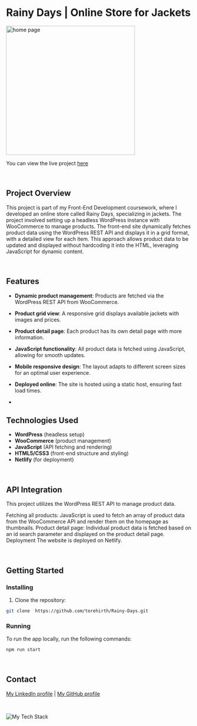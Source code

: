 # Rainy Days | Online Store for Jackets

<p align="left"><img height="350px" src="https://github.com/user-attachments/assets/a31a09fc-4f1c-4253-b38e-5df261f6b5c7" alt="home page" /></p>

You can view the live project [here](https://tmh-rainydays.netlify.app)

</br>

## Project Overview
This project is part of my Front-End Development coursework, where I developed an online store called Rainy Days, specializing in jackets. The project involved setting up a headless WordPress instance with WooCommerce to manage products. The front-end site dynamically fetches product data using the WordPress REST API and displays it in a grid format, with a detailed view for each item. This approach allows product data to be updated and displayed without hardcoding it into the HTML, leveraging JavaScript for dynamic content.


</br>

## Features
- **Dynamic product management**: Products are fetched via the WordPress REST API from WooCommerce.
- **Product grid view**: A responsive grid displays available jackets with images and prices.
- **Product detail page**: Each product has its own detail page with more information.
- **JavaScript functionality**: All product data is fetched using JavaScript, allowing for smooth updates.
- **Mobile responsive design**: The layout adapts to different screen sizes for an optimal user experience.
- **Deployed online**: The site is hosted using a static host, ensuring fast load times.

- </br>

## Technologies Used
- **WordPress** (headless setup)
- **WooCommerce** (product management)
- **JavaScript** (API fetching and rendering)
- **HTML5/CSS3** (front-end structure and styling)
- **Netlify** (for deployment)

</br>

## API Integration
This project utilizes the WordPress REST API to manage product data.

Fetching all products: JavaScript is used to fetch an array of product data from the WooCommerce API and render them on the homepage as thumbnails.
Product detail page: Individual product data is fetched based on an id search parameter and displayed on the product detail page.
Deployment
The website is deployed on Netlify. 

</br>

## Getting Started

### Installing

1. Clone the repository:

```bash
git clone  https://github.com/torehirth/Rainy-Days.git
```

### Running

To run the app locally, run the following commands:

```bash
npm run start
```

</br>

## Contact

[My LinkedIn profile](https://www.linkedin.com/in/torehirth) | [My GitHub profile](https://github.com/Torehirth)

</br>

<p align="left" ><img src="https://github-readme-tech-stack.vercel.app/api/cards?lineCount=1&width=870&bg=%230D1117&badge=%23161B22&border=%2321262D&titleColor=%2358A6FF&line1=git%2CGit%2C40F8FF%3Bgithub%2CGitHub%2C40F8FF%3Bvisualstudiocode%2CVS+Code%2C40F8FF%3Bfigma%2CFigma%2C40F8FF%3Bhtml5%2CHTML%2C40F8FF%3Bcss3%2CCSS%2C40F8FF%3Bjavascript%2CJavaScript%2C40F8FF%3Bwordpress%2CWordPress%2C40F8FF" alt="My Tech Stack" /> </p>
